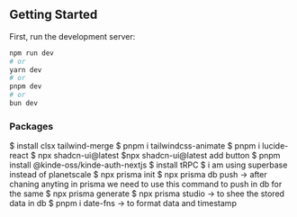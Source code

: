 ## Getting Started

First, run the development server:

```bash
npm run dev
# or
yarn dev
# or
pnpm dev
# or
bun dev
```

### Packages

$ install clsx tailwind-merge
$ pnpm i tailwindcss-animate
$ pnpm i lucide-react
 $ npx shadcn-ui@latest
 $npx shadcn-ui@latest add button
$ pnpm install @kinde-oss/kinde-auth-nextjs
$ install tRPC
$ i am using superbase instead of planetscale
$ npx prisma init
$ npx prisma db push  -> after chaning anyting in prisma we need to use this command to push in db for the same
$ npx prisma generate
 $  npx prisma studio ->  to shee the stored data in db
$ pnpm i date-fns -> to format data and timestamp